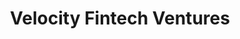 ---
layout: firm_page
title: "Velocity Fintech Ventures"
id: "velocityfintech.com"
permalink: "/velocityfintechventuresvelocityfintech.com/"
website: "https://www.velocityfintech.com"
offices: "Bussum (Netherlands)"
investment_stages: "Series A, Series B"
portfolio_companies: "BUX, Club Collect, Five Degrees, Meniga, Openclaims, Owlin, Twisto, Cellulant, Mines, Yoco, SoFi, TradeKing Group, Inc, 8 Securities, Gotrade, Lendahand, The Social Handshake"
portfolio_link: "https://www.velocityfintech.com/portfolio/"
investment_markets: "Fintech"
founded_year: "2005"
description: "Velocity Fintech Ventures is a venture capital firm that invests in early-stage fintech companies with strong founders and business models. They provide funding and support globally, particularly in Europe, Africa, and North America, often participating in subsequent funding rounds. Their focus is on achieving the best outcomes for their portfolio companies."
linkedin: "https://www.linkedin.com/company/velocity-capital-private-equity/"
twitter: ""
instagram: ""
team_page: "https://www.velocityfintech.com/team/"
investor_type: "Venture Capital"
crunchbase: "https://www.crunchbase.com/organization/velocity-capital-fintech-ventures"
pitchbook: "https://pitchbook.com/profiles/investor/51691-33"

# SEO Optimization
meta_title: "Velocity Fintech Ventures - VC Firm - projectstartups.com"
meta_description: "Velocity Fintech Ventures, Velocity Fintech Ventures is a venture capital firm that invests in early-stage fintech companies with strong founders and business models. They provi..."
meta_keywords: "Velocity Fintech Ventures, Fintech, VC firm, venture capital, startup investor, projectstartups.com"
canonical_url: "https://vc.projectstartups.com/velocityfintechventuresvelocityfintech.com/"
---